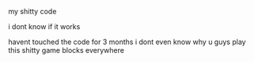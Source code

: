 my shitty code

i dont know if it works 

havent touched the code for 3 months i dont even know why u guys play this shitty game blocks everywhere 

